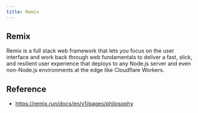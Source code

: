 ```yaml
---
title: Remix
---
```


## Remix
Remix is a full stack web framework that lets you focus on the user interface and work back through web fundamentals to deliver a fast, slick, and resilient user experience that deploys to any Node.js server and even non-Node.js environments at the edge like Cloudflare Workers.

## Reference
- https://remix.run/docs/en/v1/pages/philosophy
